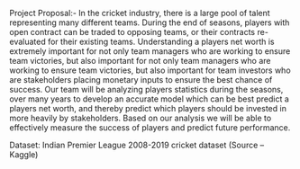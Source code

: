 Project Proposal:-
In the cricket industry, there is a large pool of talent representing many different teams. During the end of seasons, players with open contract can be traded to opposing teams, or their contracts re-evaluated for their existing teams. Understanding a players net worth is extremely important for not only team managers who are working to ensure team victories, but also important for not only team managers who are working to ensure team victories, but also important for team investors who are stakeholders placing monetary inputs to ensure the best chance of success.
Our team will be analyzing players statistics during the seasons, over many years to develop an accurate model which can be best predict a players net worth, and thereby predict which players should be invested in more heavily by stakeholders. Based on our analysis we will be able to effectively measure the success of players and predict future performance.

Dataset:
Indian Premier League 2008-2019 cricket dataset (Source – Kaggle)
